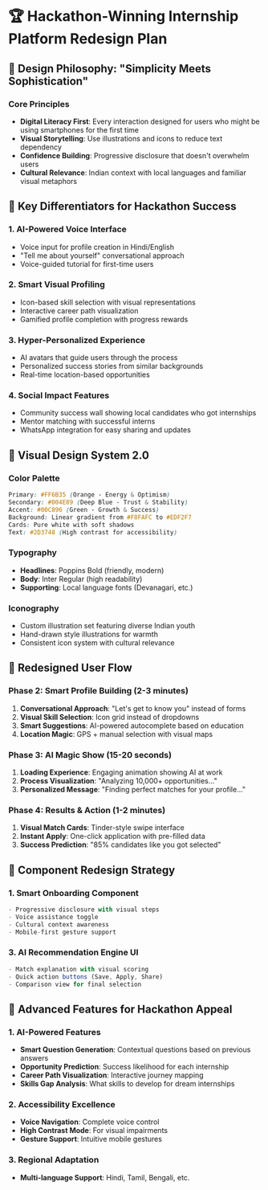 # 🏆 Hackathon-Winning Internship Platform Redesign Plan

## 🎯 Design Philosophy: "Simplicity Meets Sophistication"

### Core Principles
- **Digital Literacy First**: Every interaction designed for users who might be using smartphones for the first time
- **Visual Storytelling**: Use illustrations and icons to reduce text dependency
- **Confidence Building**: Progressive disclosure that doesn't overwhelm users
- **Cultural Relevance**: Indian context with local languages and familiar visual metaphors

## 🚀 Key Differentiators for Hackathon Success

### 1. **AI-Powered Voice Interface**
- Voice input for profile creation in Hindi/English
- "Tell me about yourself" conversational approach
- Voice-guided tutorial for first-time users

### 2. **Smart Visual Profiling**
- Icon-based skill selection with visual representations
- Interactive career path visualization
- Gamified profile completion with progress rewards

### 3. **Hyper-Personalized Experience**
- AI avatars that guide users through the process
- Personalized success stories from similar backgrounds
- Real-time location-based opportunities

### 4. **Social Impact Features**
- Community success wall showing local candidates who got internships
- Mentor matching with successful interns
- WhatsApp integration for easy sharing and updates

## 🎨 Visual Design System 2.0

### Color Palette
```css
Primary: #FF6B35 (Orange - Energy & Optimism)
Secondary: #004E89 (Deep Blue - Trust & Stability) 
Accent: #00C896 (Green - Growth & Success)
Background: Linear gradient from #F8FAFC to #EDF2F7
Cards: Pure white with soft shadows
Text: #2D3748 (High contrast for accessibility)
```

### Typography
- **Headlines**: Poppins Bold (friendly, modern)
- **Body**: Inter Regular (high readability)
- **Supporting**: Local language fonts (Devanagari, etc.)

### Iconography
- Custom illustration set featuring diverse Indian youth
- Hand-drawn style illustrations for warmth
- Consistent icon system with cultural relevance

## 📱 Redesigned User Flow


### Phase 2: Smart Profile Building (2-3 minutes)
1. **Conversational Approach**: "Let's get to know you" instead of forms
2. **Visual Skill Selection**: Icon grid instead of dropdowns
3. **Smart Suggestions**: AI-powered autocomplete based on education
4. **Location Magic**: GPS + manual selection with visual maps

### Phase 3: AI Magic Show (15-20 seconds)
1. **Loading Experience**: Engaging animation showing AI at work
2. **Process Visualization**: "Analyzing 10,000+ opportunities..."
3. **Personalized Message**: "Finding perfect matches for your profile..."

### Phase 4: Results & Action (1-2 minutes)
1. **Visual Match Cards**: Tinder-style swipe interface
2. **Instant Apply**: One-click application with pre-filled data
3. **Success Prediction**: "85% candidates like you got selected"

## 🔧 Component Redesign Strategy

### 1. **Smart Onboarding Component**
```typescript
- Progressive disclosure with visual steps
- Voice assistance toggle
- Cultural context awareness
- Mobile-first gesture support
```



### 3. **AI Recommendation Engine UI**
```typescript
- Match explanation with visual scoring
- Quick action buttons (Save, Apply, Share)
- Comparison view for final selection
```


## 🎯 Advanced Features for Hackathon Appeal

### 1. **AI-Powered Features**
- **Smart Question Generation**: Contextual questions based on previous answers
- **Opportunity Prediction**: Success likelihood for each internship
- **Career Path Visualization**: Interactive journey mapping
- **Skills Gap Analysis**: What skills to develop for dream internships

### 2. **Accessibility Excellence**
- **Voice Navigation**: Complete voice control
- **High Contrast Mode**: For visual impairments
- **Gesture Support**: Intuitive mobile gestures

### 3. **Regional Adaptation**
- **Multi-language Support**: Hindi, Tamil, Bengali, etc.

